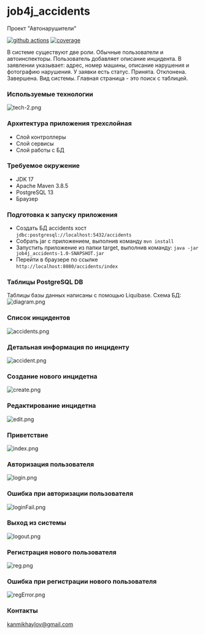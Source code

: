 # job4j_accidents
Проект "Автонарушители"

[![github actions][actions-image]][actions-url]
[![coverage][codecov-image]][codecov-url]

В системе существуют две роли. Обычные пользователи и автоинспекторы.
Пользователь добавляет описание инцидента.
В заявлении указывает: адрес, номер машины, описание нарушения и фотографию нарушения.
У заявки есть статус. Принята. Отклонена. Завершена.
Вид системы. Главная страница - это поиск с таблицей.

### Используемые технологии
![tech-2.png](readme/image/tech-2.png)

### Архитектура приложения трехслойная
- Слой контроллеры
- Слой сервисы
- Слой работы с БД

### Требуемое окружение
- JDK 17
- Apache Maven 3.8.5
- PostgreSQL 13
- Браузер

### Подготовка к запуску приложения
- Создать БД accidents хост `jdbc:postgresql://localhost:5432/accidents`
- Собрать jar с приложением, выполнив команду `mvn install`
- Запустить приложение из папки target, выполнив команду: `java -jar job4j_accidents-1.0-SNAPSHOT.jar`
- Перейти в браузере по ссылке `http://localhost:8080/accidents/index`

### Таблицы PostgreSQL DB
Таблицы базы данных написаны с помощью Liquibase. Схема БД:
![diagram.png](readme/image/diagram.png)

### Список инцидентов
![accidents.png](readme/image/accidents.png)

### Детальная информация по инциденту
![accident.png](readme/image/accident.png)

### Создание нового инцидетна
![create.png](readme/image/create.png)

### Редактирование инцидетна
![edit.png](readme/image/edit.png)

### Приветствие
![index.png](readme/image/index.png)

### Авторизация пользователя
![login.png](readme/image/login.png)

### Ошибка при авторизации пользователя
![loginFail.png](readme/image/loginFail.png)

### Выход из системы
![logout.png](readme/image/logout.png)

### Регистрация нового пользователя
![reg.png](readme/image/reg.png)

### Ошибка при регистрации нового пользователя
![regError.png](readme/image/regError.png)

### Контакты
kanmikhaylov@gmail.com

[actions-image]: https://github.com/kamikhaylov/job4j_accidents/actions/workflows/maven.yml/badge.svg
[actions-url]: https://github.com/kamikhaylov/job4j_accidents/actions/workflows/maven.yml
[codecov-image]: https://codecov.io/gh/kamikhaylov/job4j_accidents/graph/badge.svg?token=OOJSR71PZJ
[codecov-url]: https://codecov.io/gh/kamikhaylov/job4j_accidents
